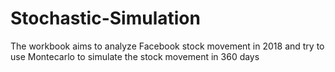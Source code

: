 # Stochastic-Simulation
The workbook aims to analyze Facebook stock movement in 2018 and try to use Montecarlo to simulate the stock movement in 360 days
